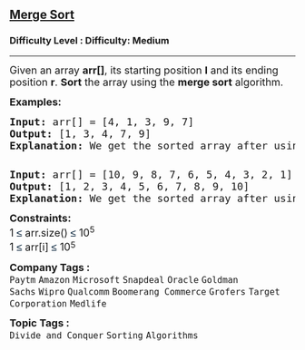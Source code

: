 <h2><a href="https://www.geeksforgeeks.org/problems/merge-sort/1">Merge Sort</a></h2><h3>Difficulty Level : Difficulty: Medium</h3><hr><div class="problems_problem_content__Xm_eO"><p><span style="font-size: 18px;">Given an array <strong>arr[]</strong>, its starting position <strong>l</strong> and its ending position <strong>r</strong>. <strong>Sort</strong> the array using the <strong>merge sort</strong> algorithm.</span></p>
<p><span style="font-size: 18px;"><strong>Examples:</strong></span></p>
<pre><span style="font-size: 18px;"><strong>Input: </strong>arr[] = [4, 1, 3, 9, 7]</span>
<span style="font-size: 18px;"><strong>Output: </strong>[1, 3, 4, 7, 9]<br><strong>Explanation: </strong>We get the sorted array after using merge sort<br></span>
</pre>
<pre><span style="font-size: 18px;"><strong>Input: </strong>arr[] = [10, 9, 8, 7, 6, 5, 4, 3, 2, 1]
<strong>Output: </strong>[1, 2, 3, 4, 5, 6, 7, 8, 9, 10]<br><strong>Explanation:</strong> We get the sorted array after using merge sort </span></pre>
<p><span style="font-size: 18px;"><strong>Constraints:</strong><br>1&nbsp;<span style="color: rgb(0, 29, 53); font-family: &quot;Google Sans&quot;, Arial, sans-serif; background-color: rgb(255, 255, 255); --darkreader-inline-color: var(--darkreader-text-001d35, #ffffff); --darkreader-inline-bgcolor: var(--darkreader-background-ffffff, #161a1b);" data-darkreader-inline-color="" data-darkreader-inline-bgcolor="">≤</span>&nbsp;arr.size()&nbsp;<span style="color: rgb(0, 29, 53); font-family: &quot;Google Sans&quot;, Arial, sans-serif; background-color: rgb(255, 255, 255); --darkreader-inline-color: var(--darkreader-text-001d35, #ffffff); --darkreader-inline-bgcolor: var(--darkreader-background-ffffff, #161a1b);" data-darkreader-inline-color="" data-darkreader-inline-bgcolor="">≤</span>&nbsp;10<sup>5</sup><br>1&nbsp;<span style="color: rgb(0, 29, 53); font-family: &quot;Google Sans&quot;, Arial, sans-serif; background-color: rgb(255, 255, 255); --darkreader-inline-color: var(--darkreader-text-001d35, #ffffff); --darkreader-inline-bgcolor: var(--darkreader-background-ffffff, #161a1b);" data-darkreader-inline-color="" data-darkreader-inline-bgcolor="">≤</span>&nbsp;arr[i]&nbsp;<span style="color: rgb(0, 29, 53); font-family: &quot;Google Sans&quot;, Arial, sans-serif; background-color: rgb(255, 255, 255); --darkreader-inline-color: var(--darkreader-text-001d35, #ffffff); --darkreader-inline-bgcolor: var(--darkreader-background-ffffff, #161a1b);" data-darkreader-inline-color="" data-darkreader-inline-bgcolor="">≤</span>&nbsp;10</span><sup><span style="font-size: 15px;">5</span></sup></p></div><p><span style=font-size:18px><strong>Company Tags : </strong><br><code>Paytm</code>&nbsp;<code>Amazon</code>&nbsp;<code>Microsoft</code>&nbsp;<code>Snapdeal</code>&nbsp;<code>Oracle</code>&nbsp;<code>Goldman Sachs</code>&nbsp;<code>Wipro</code>&nbsp;<code>Qualcomm</code>&nbsp;<code>Boomerang Commerce</code>&nbsp;<code>Grofers</code>&nbsp;<code>Target Corporation</code>&nbsp;<code>Medlife</code>&nbsp;<br><p><span style=font-size:18px><strong>Topic Tags : </strong><br><code>Divide and Conquer</code>&nbsp;<code>Sorting</code>&nbsp;<code>Algorithms</code>&nbsp;